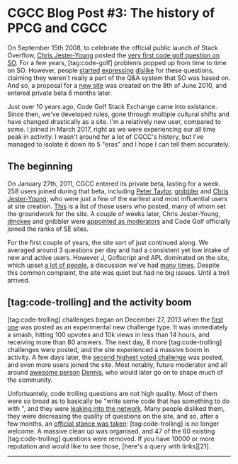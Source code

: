 # CGCC Blog Post #3: The history of PPCG and CGCC

On September 15th 2008, to celebrate the official public launch of Stack Overflow, [Chris Jester-Young][1] posted the [very first code golf question on SO][2]. For a few years, [tag:code-golf] problems popped up from time to time on SO. However, people [started][3] [expressing][4] [dislike][5] for these questions, claiming they weren't really a part of the Q&A system that SO was based on. And so, a proposal for a [new site][6] was created on the 8th of June 2010, and entered private beta 6 months later.

Just over 10 years ago, Code Golf Stack Exchange came into existance. Since then, we've developed rules, gone through multiple cultural shifts and have changed drastically as a site. I'm a relatively new user, compared to some. I joined in March 2017, right as we were experiencing our all time peak in activity. I wasn't around for a lot of CGCC's history, but I've managed to isolate it down ito 5 "eras" and I hope I can tell them accurately.

## The beginning

On January 27th, 2011, CGCC entered its private beta, lasting for a week. 258 users joined during that beta, including [Peter Taylor][7], [gnibbler][8] and [Chris Jester-Young][9], who were just a few of the earliest and most influential users at site creation. [This][10] is a  list of those users who posted, many of whom set the groundwork for the site. A couple of weeks later, Chris Jester-Young, [dmckee][11] and gnibbler were [appointed as moderators][12] and Code Golf officially joined the ranks of SE sites.

For the first couple of years, the site sort of just continued along. We averaged around 3 questions per day and had a consistent yet low intake of new and active users. However J, Goflscript and APL dominated on the site, which upset [a lot of people][13], a discussion we've had [many times][14]. Despite this common complaint, the site was quiet but had no big issues. Until a troll arrived.

## [tag:code-trolling] and the activity boom

[tag:code-trolling] challenges began on December 27, 2013 when the [first one][15] was posted as an experimental new challenge type. It was immediately a smash, hitting 100 upvotes and 10k views in less than 14 hours, and receiving more than 80 answers. The next day, 8 more [tag:code-trolling] challenges were posted, and the site experienced a massive boom in activity. A few days later, the [second highest voted challenge][16] was posted, and even more users joined the site. Most notably, future moderator and all around [awesome person][17] [Dennis][18], who would later go on to shape much of the community.

Unfortuantely, code trolling questions are not high quality. Most of them were so broad as to basically be "write some code that has something to do with <insert task here>", and they were [leaking into the network][19]. Many people disliked them, they were decreasing the quality of questions on the site, and so, after a few months, an [official stance was taken][20]: [tag:code-trolling] is no longer welcome. A massive clean up was organised, and 47 of the 60 existing [tag:code-trolling] questions were removed. If you have 10000 or more reputation and would like to see those, [here's a query with links][21].

---

[1]: https://stackoverflow.com/u/13
[2]: https://stackoverflow.com/q/62188
[3]: https://meta.stackexchange.com/q/24242
[4]: https://meta.stackexchange.com/q/20912
[5]: https://stackoverflow.com/q/1390296/#comment1231598_1390296
[6]: https://area51.stackexchange.com/proposals/4570/code-golf-programming-puzzles
[7]: https://codegolf.stackexchange.com/u/194
[8]: https://codegolf.stackexchange.com/u/95
[9]: https://codegolf.stackexchange.com/u/3
[10]: https://data.stackexchange.com/codegolf/query/1440235
[11]: https://stackoverflow.com/u/78
[12]: https://codegolf.meta.stackexchange.com/revisions/220/1]
[13]: https://codegolf.meta.stackexchange.com/q/286
[14]: https://codegolf.meta.stackexchange.com/q/23551
[15]: https://codegolf.stackexchange.com/q/16226
[16]: https://codegolf.stackexchange.com/q/17005
[17]: https://chat.stackexchange.com/transcript/240?m=40337818
[18]: https://codegolf.stackexchange.com/u/12012
[19]: https://meta.stackexchange.com/q/214061
[20]: https://codegolf.meta.stackexchange.com/q/1514
